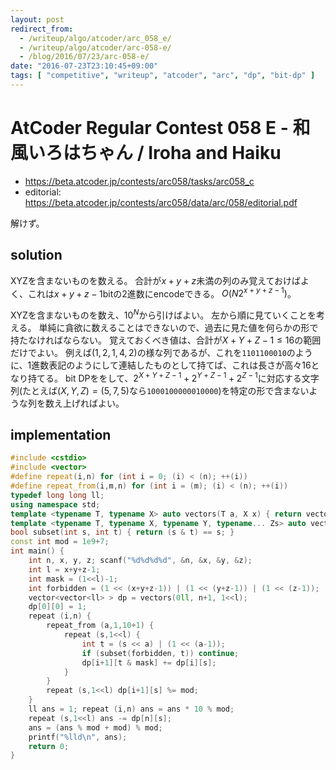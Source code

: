 ```yaml
---
layout: post
redirect_from:
  - /writeup/algo/atcoder/arc_058_e/
  - /writeup/algo/atcoder/arc-058-e/
  - /blog/2016/07/23/arc-058-e/
date: "2016-07-23T23:10:45+09:00"
tags: [ "competitive", "writeup", "atcoder", "arc", "dp", "bit-dp" ]
---
```


# AtCoder Regular Contest 058 E - 和風いろはちゃん / Iroha and Haiku

-   <https://beta.atcoder.jp/contests/arc058/tasks/arc058_c>
-   editorial: <https://beta.atcoder.jp/contests/arc058/data/arc/058/editorial.pdf>

解けず。

## solution

XYZを含まないものを数える。
合計が$x+y+z$未満の列のみ覚えておけばよく、これは$x+y+z-1$bitの$2$進数にencodeできる。
$O(N2^{x+y+z-1})$。

XYZを含まないものを数え、$10^N$から引けばよい。
左から順に見ていくことを考える。
単純に貪欲に数えることはできないので、過去に見た値を何らかの形で持たなければならない。
覚えておくべき値は、合計が$X+Y+Z-1 \le 16$の範囲だけでよい。
例えば$(1,2,1,4,2)$の様な列であるが、これを`1101100010`のように、$1$進数表記のようにして連結したものとして持てば、これは長さが高々$16$となり持てる。
bit DPををして、$2^{X+Y+Z-1} + 2^{Y+Z-1} + 2^{Z-1}$に対応する文字列(たとえば$(X,Y,Z) = (5,7,5)$なら`1000100000010000`)を特定の形で含まないような列を数え上げればよい。

## implementation

``` c++
#include <cstdio>
#include <vector>
#define repeat(i,n) for (int i = 0; (i) < (n); ++(i))
#define repeat_from(i,m,n) for (int i = (m); (i) < (n); ++(i))
typedef long long ll;
using namespace std;
template <typename T, typename X> auto vectors(T a, X x) { return vector<T>(x, a); }
template <typename T, typename X, typename Y, typename... Zs> auto vectors(T a, X x, Y y, Zs... zs) { auto cont = vectors(a, y, zs...); return vector<decltype(cont)>(x, cont); }
bool subset(int s, int t) { return (s & t) == s; }
const int mod = 1e9+7;
int main() {
    int n, x, y, z; scanf("%d%d%d%d", &n, &x, &y, &z);
    int l = x+y+z-1;
    int mask = (1<<l)-1;
    int forbidden = (1 << (x+y+z-1)) | (1 << (y+z-1)) | (1 << (z-1));
    vector<vector<ll> > dp = vectors(0ll, n+1, 1<<l);
    dp[0][0] = 1;
    repeat (i,n) {
        repeat_from (a,1,10+1) {
            repeat (s,1<<l) {
                int t = (s << a) | (1 << (a-1));
                if (subset(forbidden, t)) continue;
                dp[i+1][t & mask] += dp[i][s];
            }
        }
        repeat (s,1<<l) dp[i+1][s] %= mod;
    }
    ll ans = 1; repeat (i,n) ans = ans * 10 % mod;
    repeat (s,1<<l) ans -= dp[n][s];
    ans = (ans % mod + mod) % mod;
    printf("%lld\n", ans);
    return 0;
}
```
